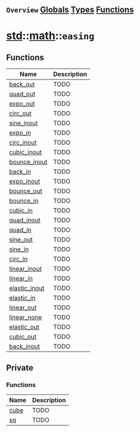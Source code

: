 ## `Overview` [Globals](./globals.md) [Types](./types.md) [Functions](./functions.md)
# [std](./../../std.md)::[math](./../math.md)::`easing`
## Functions
|Name|Description|
|----|-----------|
|[back_out](#todo)|TODO|
|[quad_out](#todo)|TODO|
|[expo_out](#todo)|TODO|
|[circ_out](#todo)|TODO|
|[sine_inout](#todo)|TODO|
|[expo_in](#todo)|TODO|
|[circ_inout](#todo)|TODO|
|[cubic_inout](#todo)|TODO|
|[bounce_inout](#todo)|TODO|
|[back_in](#todo)|TODO|
|[expo_inout](#todo)|TODO|
|[bounce_out](#todo)|TODO|
|[bounce_in](#todo)|TODO|
|[cubic_in](#todo)|TODO|
|[quad_inout](#todo)|TODO|
|[quad_in](#todo)|TODO|
|[sine_out](#todo)|TODO|
|[sine_in](#todo)|TODO|
|[circ_in](#todo)|TODO|
|[linear_inout](#todo)|TODO|
|[linear_in](#todo)|TODO|
|[elastic_inout](#todo)|TODO|
|[elastic_in](#todo)|TODO|
|[linear_out](#todo)|TODO|
|[linear_none](#todo)|TODO|
|[elastic_out](#todo)|TODO|
|[cubic_out](#todo)|TODO|
|[back_inout](#todo)|TODO|
## Private
### Functions
|Name|Description|
|----|-----------|
|[cube](#todo)|TODO|
|[sq](#todo)|TODO|
